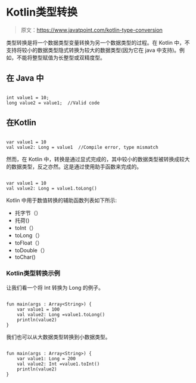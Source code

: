 # Kotlin类型转换

> 原文：<https://www.javatpoint.com/kotlin-type-conversion>

类型转换是将一个数据类型变量转换为另一个数据类型的过程。在 Kotlin 中，不支持将较小的数据类型隐式转换为较大的数据类型(因为它在 java 中支持)。例如，不能将整型赋值为长整型或双精度型。

## 在 Java 中

```

int value1 = 10;
long value2 = value1;  //Valid code 

```

## 在Kotlin

```

var value1 = 10
val value2: Long = value1  //Compile error, type mismatch

```

然而，在 Kotlin 中，转换是通过显式完成的，其中较小的数据类型被转换成较大的数据类型，反之亦然。这是通过使用助手函数来完成的。

```

var value1 = 10
val value2: Long = value1.toLong()

```

Kotlin 中用于数值转换的辅助函数列表如下所示:

*   托字节（）
*   托荷()
*   toInt（）
*   toLong（）
*   toFloat（）
*   toDouble（）
*   toChar()

### Kotlin类型转换示例

让我们看一个将 Int 转换为 Long 的例子。

```

fun main(args : Array<String>) {
    var value1 = 100
    val value2: Long =value1.toLong()
    println(value2)
}

```

我们也可以从大数据类型转换到小数据类型。

```

fun main(args : Array<String>) {
    var value1: Long = 200
    val value2: Int =value1.toInt()
    println(value2)
}

```